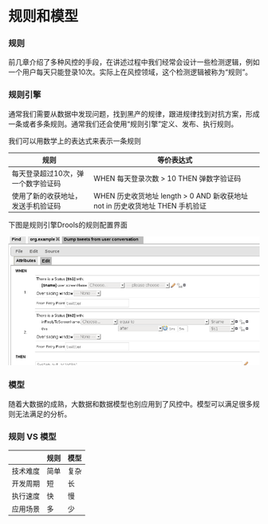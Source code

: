 # 规则和模型

### 规则

前几章介绍了多种风控的手段，在讲述过程中我们经常会设计一些检测逻辑，例如一个用户每天只能登录10次。实际上在风控领域，这个检测逻辑被称为“规则”。

### 规则引擎

通常我们需要从数据中发现问题，找到黑产的规律，跟进规律找到对抗方案，形成一条或者多条规则。通常我们还会使用“规则引擎”定义、发布、执行规则。

我们可以用数学上的表达式来表示一条规则

| 规则 | 等价表达式 |
| -- | -- |
| 每天登录超过10次，弹一个数字验证码 | WHEN 每天登录次数 > 10 THEN 弹数字验证码 |
| 使用了新的收获地址，发送手机验证码 | WHEN 历史收货地址 length > 0 AND 新收获地址 not in 历史收货地址 THEN 手机验证|

下图是规则引擎Drools的规则配置界面

![](images/drools.png)

### 模型

随着大数据的成熟，大数据和数据模型也别应用到了风控中。模型可以满足很多规则无法满足的分析。

### 规则 VS 模型

|  | 规则 | 模型 |
| -- | -- | -- |
| 技术难度 | 简单 | 复杂 |
| 开发周期 | 短 | 长 |
| 执行速度 | 快 | 慢 |
| 应用场景 | 多 | 少 |
